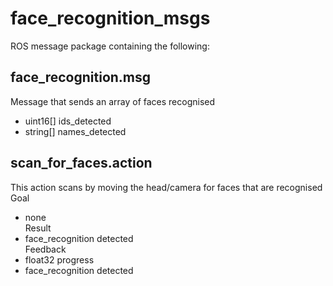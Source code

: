 # face_recognition_msgs
ROS message package containing the following:
## face_recognition.msg
Message that sends an array of faces recognised
- uint16[] ids_detected
- string[] names_detected
## scan_for_faces.action
This action scans by moving the head/camera for faces that are recognised  
Goal
- none  
Result  
- face_recognition detected  
Feedback  
- float32 progress
- face_recognition detected
